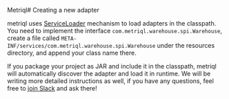 Metriql# Creating a new adapter

metriql uses [ServiceLoader](https://docs.oracle.com/javase/8/docs/api/java/util/ServiceLoader.html) mechanism to load adapters in the classpath. You need to implement the interface `com.metriql.warehouse.spi.Warehouse`, create a file called `META-INF/services/com.metriql.warehouse.spi.Warehouse` under the resources directory, and append your class name there.

If you package your project as JAR and include it in the classpath, metriql will automatically discover the adapter and load it in runtime. We will be writing more detailed instructions as well, if you have any questions, feel free to [join Slack](https://join.slack.com/t/metriql/shared_invite/zt-tz1nzvyd-ker8LGcBQmzrwvfAkFO1qQ) and ask there!
